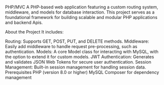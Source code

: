 PHP/MVC
A PHP-based web application featuring a custom routing system, middleware, and models for database interaction. This project serves as a foundational framework for building scalable and modular PHP applications and backend Apis.

About the Project
It includes:

Routing: Supports GET, POST, PUT, and DELETE methods.
Middleware: Easily add middleware to handle request pre-processing, such as authentication.
Models: A core Model class for interacting with MySQL, with the option to extend it for custom models.
JWT Authentication: Generates and validates JSON Web Tokens for secure user authentication.
Session Management: Built-in session management for handling session data.
Prerequisites
PHP (version 8.0 or higher)
MySQL
Composer for dependency management
